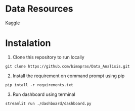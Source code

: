 # Data Resources
[Kaggle](https://www.kaggle.com/datasets/lakshmi25npathi/bike-sharing-dataset)

# Instalation
1. Clone this repository to run locally
```
git clone https://github.com/bimapras/Data_Analisis.git
```
2. Install the requirement on command prompt using pip
```
pip intall -r requirements.txt
```   
3. Run dashboard using terminal
```
streamlit run ./dashboard/dashboard.py
```

